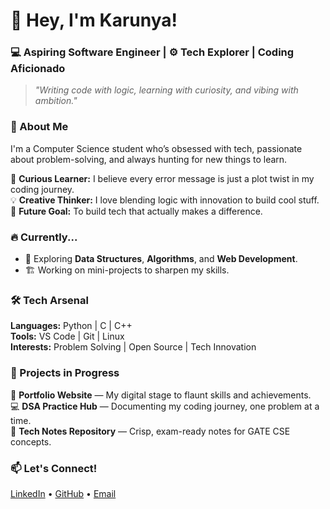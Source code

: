 # 👋 Hey, I'm Karunya!  
### 💻 Aspiring Software Engineer | ⚙️ Tech Explorer | Coding Aficionado

> _"Writing code with logic, learning with curiosity, and vibing with ambition."_
### 🚀 About Me  
I'm a Computer Science student who’s obsessed with tech, passionate about problem-solving, and always hunting for new things to learn.  

🧠 **Curious Learner:** I believe every error message is just a plot twist in my coding journey.  
💡 **Creative Thinker:** I love blending logic with innovation to build cool stuff.  
🎯 **Future Goal:** To build tech that actually makes a difference.  

### 🔥 Currently...  
- 🌱 Exploring **Data Structures**, **Algorithms**, and **Web Development**.  
- 🏗️ Working on mini-projects to sharpen my skills.   

### 🛠️ Tech Arsenal  
**Languages:** Python | C | C++  
**Tools:** VS Code | Git | Linux  
**Interests:** Problem Solving | Open Source | Tech Innovation  

### 📂 Projects in Progress  
🚀 **Portfolio Website** — My digital stage to flaunt skills and achievements.  
💻 **DSA Practice Hub** — Documenting my coding journey, one problem at a time.  
📒 **Tech Notes Repository** — Crisp, exam-ready notes for GATE CSE concepts.  

### 📫 Let's Connect!  
[LinkedIn](https://www.linkedin.com/in/karunya-k-p-2baa00331) • [GitHub](https://github.com/Karunyakp) • [Email](karunyayashu6@gmail.com)
